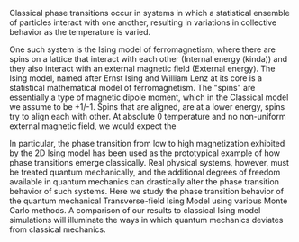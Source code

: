 Classical phase transitions occur in systems in which a statistical ensemble of particles interact with one another, resulting in variations in collective behavior as the temperature is varied.

One such system is the Ising model of ferromagnetism, where there are spins on a lattice that interact with each other (Internal energy (kinda)) and they also interact with an external magnetic field (External energy). The Ising model, named after Ernst Ising and William Lenz at its core is a statistical mathematical model of ferromagnetism. The "spins" are essentially a type of magnetic dipole moment, which in the Classical model we assume to be +1/-1. Spins that are aligned, are at a lower energy, spins try to align each with other. At absolute 0 temperature and no non-uniform external magnetic field, we would expect the 







In particular, the phase transition from low to high magnetization exhibited by the 2D Ising model has been used as the prototypical example of how phase transitions emerge classically. Real physical systems, however, must be treated quantum mechanically, and the additional degrees of freedom available in quantum mechanics can drastically alter the phase transition behavior of such systems. Here we study the phase transition behavior of the quantum mechanical Transverse-field Ising Model using various Monte Carlo methods. A comparison of our results to classical Ising model simulations will illuminate the ways in which quantum mechanics deviates from classical mechanics.
